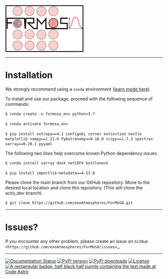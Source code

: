 <p align="left"><img src="docs/source/ForMoSA.png" alt="ForMoSA" width="250"/></p>


***
Installation
===

We strongly recommend using a ``conda`` environment ([learn mode here](https://conda.io/docs/user-guide/tasks/manage-environments.html)).

To install and use our package, proceed with the following sequence of commands:
	
    $ conda create -n formosa_env python=3.7

    $ conda activate formosa_env

    $ pip install astropy==4.1 configobj corner extinction nestle matplotlib numpy==1.21.6 PyAstronomy==0.18.0 scipy==1.7.3 spectres xarray==0.20.1 pyyaml

The following two lines help overcome known Python dependency issues.
    
    $ conda install xarray dask netCDF4 bottleneck

    $ pip install importlib-metadata==4.13.0

Please clone the main branch from our GitHub repository. Move to the desired local location and clone this repository. (This will clone the activ_dev branch)

    $ git clone https://github.com/exoAtmospheres/ForMoSA.git


***
Issues?
===

If you encounter any other problem, please create an issue on `GitHub <https://github.com/exoAtmospheres/ForMoSA/issues>`_.

***

[![Documentation Status](https://readthedocs.org/projects/formosa/badge/?version=latest)](https://formosa.readthedocs.io/en/latest/?badge=latest)
[![PyPI version](https://badge.fury.io/py/formosa.svg)](https://badge.fury.io/py/formosa)
[![PyPI downloads](https://img.shields.io/pypi/dm/formosa.svg)](https://pypistats.org/packages/formosa)
[![License](https://img.shields.io/badge/License-BSD_2--Clause-orange.svg)](https://opensource.org/licenses/BSD-2-Clause)
[![A rectangular badge, half black half purple containing the text made at Code Astro](https://img.shields.io/badge/Made%20at-Code/Astro-blueviolet.svg)](https://semaphorep.github.io/codeastro/)
